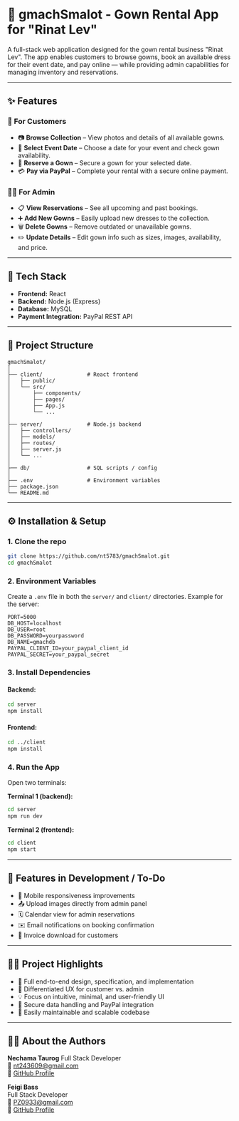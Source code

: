 # 👗 gmachSmalot - Gown Rental App for "Rinat Lev"

A full-stack web application designed for the gown rental business "Rinat Lev". The app enables customers to browse gowns, book an available dress for their event date, and pay online — while providing admin capabilities for managing inventory and reservations.

---

## ✨ Features

### 🧍 For Customers
- 📷 **Browse Collection** – View photos and details of all available gowns.
- 📅 **Select Event Date** – Choose a date for your event and check gown availability.
- 🛒 **Reserve a Gown** – Secure a gown for your selected date.
- 💳 **Pay via PayPal** – Complete your rental with a secure online payment.

### 👩‍💼 For Admin
- 📋 **View Reservations** – See all upcoming and past bookings.
- ➕ **Add New Gowns** – Easily upload new dresses to the collection.
- 🗑️ **Delete Gowns** – Remove outdated or unavailable gowns.
- ✏️ **Update Details** – Edit gown info such as sizes, images, availability, and price.

---

## 🧱 Tech Stack

- **Frontend:** React
- **Backend:** Node.js (Express)
- **Database:** MySQL
- **Payment Integration:** PayPal REST API

---

## 📁 Project Structure

```
gmachSmalot/
│
├── client/              # React frontend
│   ├── public/
│   └── src/
│       ├── components/
│       ├── pages/
│       ├── App.js
│       └── ...
│
├── server/              # Node.js backend
│   ├── controllers/
│   ├── models/
│   ├── routes/
│   ├── server.js
│   └── ...
│
├── db/                  # SQL scripts / config
│
├── .env                 # Environment variables
├── package.json
└── README.md
```

---

## ⚙️ Installation & Setup

### 1. Clone the repo

```bash
git clone https://github.com/nt5783/gmachSmalot.git
cd gmachSmalot
```

### 2. Environment Variables

Create a `.env` file in both the `server/` and `client/` directories. Example for the server:

```env
PORT=5000
DB_HOST=localhost
DB_USER=root
DB_PASSWORD=yourpassword
DB_NAME=gmachdb
PAYPAL_CLIENT_ID=your_paypal_client_id
PAYPAL_SECRET=your_paypal_secret
```

### 3. Install Dependencies

#### Backend:
```bash
cd server
npm install
```

#### Frontend:
```bash
cd ../client
npm install
```

### 4. Run the App

Open two terminals:

**Terminal 1 (backend):**
```bash
cd server
npm run dev
```

**Terminal 2 (frontend):**
```bash
cd client
npm start
```

---

## 🧪 Features in Development / To-Do

- 📱 Mobile responsiveness improvements
- 📤 Upload images directly from admin panel
- 🗓️ Calendar view for admin reservations
- ✉️ Email notifications on booking confirmation
- 🧾 Invoice download for customers

---

## 🧑‍💻 Project Highlights

- 🎯 Full end-to-end design, specification, and implementation
- 👥 Differentiated UX for customer vs. admin
- 💡 Focus on intuitive, minimal, and user-friendly UI
- 🔐 Secure data handling and PayPal integration
- 🧰 Easily maintainable and scalable codebase

---

## 🙋‍♀️ About the Authors

**Nechama Taurog**
Full Stack Developer  
📧 nt243609@gmail.com  
🔗 [GitHub Profile](https://github.com/nt5783)

**Feigi Bass**  
Full Stack Developer  
📧 PZ0933@gmail.com  
🔗 [GitHub Profile](https://github.com/feigiz)
